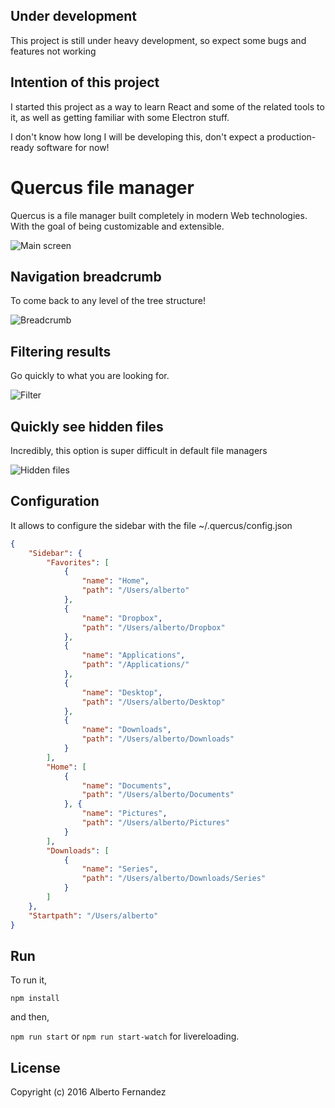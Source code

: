 ## Under development
This project is still under heavy development, so expect some bugs and features not working

## Intention of this project
I started this project as a way to learn React and some of the related tools to it, as well as getting familiar with some Electron stuff.

I don't know how long I will be developing this, don't expect a production-ready software for now!

# Quercus file manager
Quercus is a file manager built completely in modern Web technologies. With the goal of being customizable and extensible.

![Main screen](https://i.gyazo.com/ba69fc4538552abec9236531957d42da.png)

## Navigation breadcrumb
To come back to any level of the tree structure!

![Breadcrumb](https://i.gyazo.com/ba64ef432ac452bd336d7cfdb1ae4426.gif)

## Filtering results
Go quickly to what you are looking for.

![Filter](https://i.gyazo.com/51859a5852367da33ef8c26162f69cbd.gif)

## Quickly see hidden files
Incredibly, this option is super difficult in default file managers

![Hidden files](https://i.gyazo.com/13b861608a10da27033d9dc2cfd67bf2.gif)

## Configuration
It allows to configure the sidebar with the file ~/.quercus/config.json

```json
{
    "Sidebar": {
        "Favorites": [
            {
                "name": "Home",
                "path": "/Users/alberto"
            },
            {
                "name": "Dropbox",
                "path": "/Users/alberto/Dropbox"
            },
            {
                "name": "Applications",
                "path": "/Applications/"
            },
            {
                "name": "Desktop",
                "path": "/Users/alberto/Desktop"
            },
            {
                "name": "Downloads",
                "path": "/Users/alberto/Downloads"
            }
        ],
        "Home": [
            {
                "name": "Documents",
                "path": "/Users/alberto/Documents"
            }, {
                "name": "Pictures",
                "path": "/Users/alberto/Pictures"
            }
        ],
        "Downloads": [
            {
                "name": "Series",
                "path": "/Users/alberto/Downloads/Series"
            }
        ]
    },
    "Startpath": "/Users/alberto"
}
```

## Run
To run it,

`npm install`

and then,

`npm run start` or `npm run start-watch` for livereloading.

## License

Copyright (c) 2016 Alberto Fernandez
